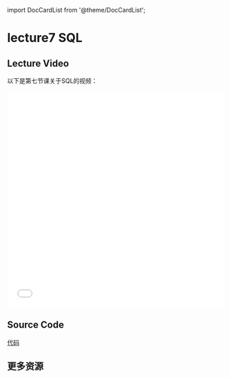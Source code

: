 import DocCardList from '@theme/DocCardList';

# lecture7 SQL
## Lecture Video

以下是第七节课关于SQL的视频：

<iframe src="//player.bilibili.com/player.html?aid=1405762795&bvid=BV1Hr421F7VC&cid=1595622400&p=8&high_quality=1&danmaku=0" scrolling="no" border="0" frameborder="no" framespacing="0" allowfullscreen="true" allowfullscreen="allowfullscreen" width="100%" height="500" scrolling="no" frameborder="0" sandbox="allow-top-navigation allow-same-origin allow-forms allow-scripts"> </iframe>



 
## Source Code

[代码](/resource/cs50/src7.pdf)

## 更多资源

<DocCardList />
